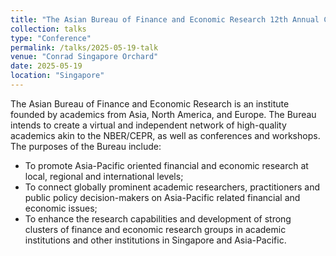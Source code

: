 ```yaml
---
title: "The Asian Bureau of Finance and Economic Research 12th Annual Conference*"
collection: talks
type: "Conference"
permalink: /talks/2025-05-19-talk
venue: "Conrad Singapore Orchard"
date: 2025-05-19
location: "Singapore"
---
```


The Asian Bureau of Finance and Economic Research is an institute founded by academics from Asia, North America, and Europe. The Bureau intends to create a virtual and independent network of high-quality academics akin to the NBER/CEPR, as well as conferences and workshops. The purposes of the Bureau include:

- To promote Asia-Pacific oriented financial and economic research at local, regional and international levels;
- To connect globally prominent academic researchers, practitioners and public policy decision-makers on Asia-Pacific related financial and economic issues;
- To enhance the research capabilities and development of strong clusters of finance and economic research groups in academic institutions and other institutions in Singapore and Asia-Pacific.
